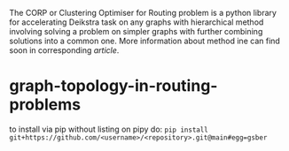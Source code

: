 The CORP or Clustering Optimiser for Routing problem is a python library for accelerating Deikstra task on any graphs with hierarchical method involving solving a problem on simpler graphs with further combining solutions into a common one. More information about method ine can find soon in corresponding _article_.


# graph-topology-in-routing-problems

to install via pip without listing on pipy do: 
```pip install git+https://github.com/<username>/<repository>.git@main#egg=gsber```
